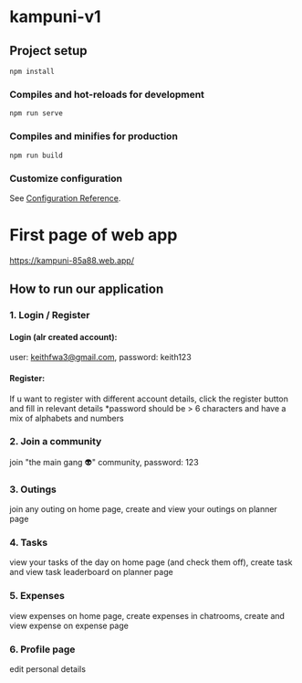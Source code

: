# kampuni-v1

## Project setup
```
npm install
```

### Compiles and hot-reloads for development
```
npm run serve
```

### Compiles and minifies for production
```
npm run build
```

### Customize configuration
See [Configuration Reference](https://cli.vuejs.org/config/).

# First page of web app
https://kampuni-85a88.web.app/

## How to run our application

### 1. Login / Register
  #### Login (alr created account): 
  user: keithfwa3@gmail.com, password: keith123
  
  #### Register: 
  If u want to register with different account details, click the register button and fill in relevant details *password should be > 6 characters and have a mix of alphabets and numbers

### 2. Join a community
join "the main gang 👽" community, password: 123
  
### 3. Outings 
join any outing on home page, create and view your outings on planner page 

### 4. Tasks
view your tasks of the day on home page (and check them off), create task and view task leaderboard on planner page

### 5. Expenses
view expenses on home page, create expenses in chatrooms, create and view expense on expense page

### 6. Profile page
edit personal details

